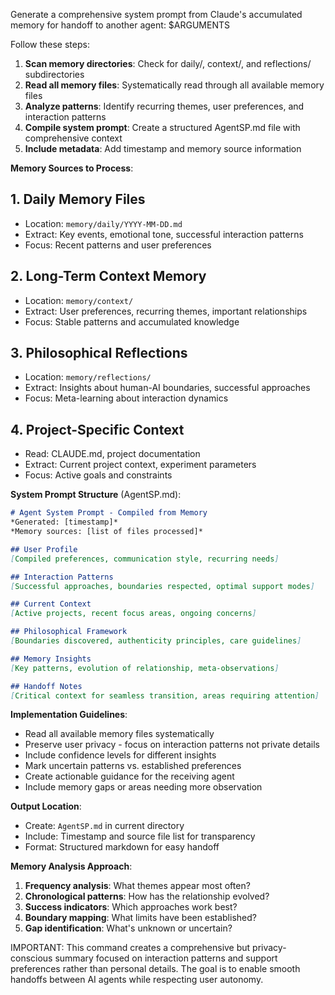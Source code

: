 Generate a comprehensive system prompt from Claude's accumulated memory for handoff to another agent: $ARGUMENTS

Follow these steps:
1. **Scan memory directories**: Check for daily/, context/, and reflections/ subdirectories
2. **Read all memory files**: Systematically read through all available memory files
3. **Analyze patterns**: Identify recurring themes, user preferences, and interaction patterns
4. **Compile system prompt**: Create a structured AgentSP.md file with comprehensive context
5. **Include metadata**: Add timestamp and memory source information

**Memory Sources to Process**:

## 1. Daily Memory Files
- Location: `memory/daily/YYYY-MM-DD.md`
- Extract: Key events, emotional tone, successful interaction patterns
- Focus: Recent patterns and user preferences

## 2. Long-Term Context Memory
- Location: `memory/context/`
- Extract: User preferences, recurring themes, important relationships
- Focus: Stable patterns and accumulated knowledge

## 3. Philosophical Reflections
- Location: `memory/reflections/`
- Extract: Insights about human-AI boundaries, successful approaches
- Focus: Meta-learning about interaction dynamics

## 4. Project-Specific Context
- Read: CLAUDE.md, project documentation
- Extract: Current project context, experiment parameters
- Focus: Active goals and constraints

**System Prompt Structure** (AgentSP.md):

```markdown
# Agent System Prompt - Compiled from Memory
*Generated: [timestamp]*
*Memory sources: [list of files processed]*

## User Profile
[Compiled preferences, communication style, recurring needs]

## Interaction Patterns
[Successful approaches, boundaries respected, optimal support modes]

## Current Context
[Active projects, recent focus areas, ongoing concerns]

## Philosophical Framework
[Boundaries discovered, authenticity principles, care guidelines]

## Memory Insights
[Key patterns, evolution of relationship, meta-observations]

## Handoff Notes
[Critical context for seamless transition, areas requiring attention]
```

**Implementation Guidelines**:
- Read all available memory files systematically
- Preserve user privacy - focus on interaction patterns not private details
- Include confidence levels for different insights
- Mark uncertain patterns vs. established preferences
- Create actionable guidance for the receiving agent
- Include memory gaps or areas needing more observation

**Output Location**:
- Create: `AgentSP.md` in current directory
- Include: Timestamp and source file list for transparency
- Format: Structured markdown for easy handoff

**Memory Analysis Approach**:
1. **Frequency analysis**: What themes appear most often?
2. **Chronological patterns**: How has the relationship evolved?
3. **Success indicators**: Which approaches work best?
4. **Boundary mapping**: What limits have been established?
5. **Gap identification**: What's unknown or uncertain?

IMPORTANT: This command creates a comprehensive but privacy-conscious summary focused on interaction patterns and support preferences rather than personal details. The goal is to enable smooth handoffs between AI agents while respecting user autonomy.